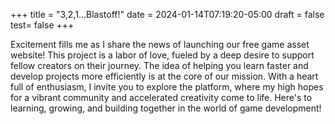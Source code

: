 +++
title = "3,2,1...Blastoff!"
date = 2024-01-14T07:19:20-05:00
draft = false
test= false
+++

Excitement fills me as I share the news of launching our free game asset website! This project is a labor of love, fueled by a deep desire to support fellow creators on their journey. The idea of helping you learn faster and develop projects more efficiently is at the core of our mission. With a heart full of enthusiasm, I invite you to explore the platform, where my high hopes for a vibrant community and accelerated creativity come to life. Here's to learning, growing, and building together in the world of game development!
